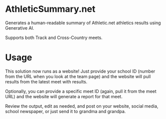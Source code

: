# AthleticSummary.net

Generates a human-readable summary of Athletic.net athletics results using Generative AI.

Supports both Track and Cross-Country meets.

# Usage

This solution now runs as a website! Just provide your school ID (number from the URL when you look at the team page) and the website will pull results from the latest meet with results.

Optionally, you can provide a specific meet ID (again, pull it from the meet URL) and the website will generate a report for that meet.

Review the output, edit as needed, and post on your website, social media, school newspaper, or just send it to grandma and grandpa.
